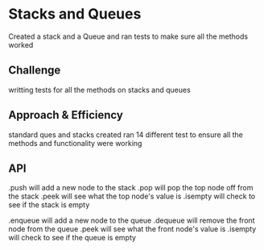 # Stacks and Queues
Created a stack and a Queue and ran tests to make sure all the methods worked

## Challenge
writting tests for all the methods on stacks and queues

## Approach & Efficiency
standard ques and stacks created ran 14 different test to ensure all the methods and functionality were working

## API
.push will add a new node to the stack
.pop will pop the top node off from the stack
.peek will see what the top node's value is
.isempty will check to see if the stack is empty

.enqueue will add a new node to the queue
.dequeue will remove the front node from the queue
.peek will see what the front node's value is
.isempty will check to see if the queue is empty